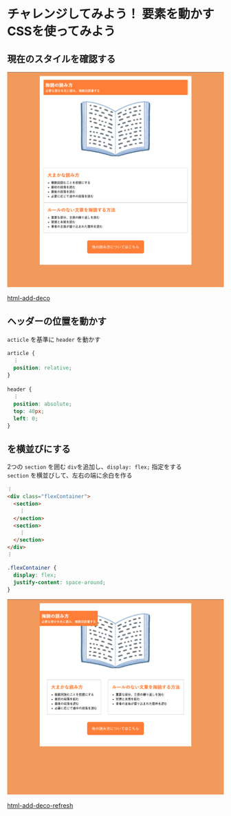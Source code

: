 # チャレンジしてみよう！ 要素を動かすCSSを使ってみよう

## 現在のスタイルを確認する

![html-add-deco](./img/html-add-deco.png)

[html-add-deco](./html/html-add-deco.html)

## ヘッダーの位置を動かす

`acticle` を基準に `header` を動かす

```css
article {
  ︙
  position: relative;
}

header {
  ︙
  position: absolute;
  top: 40px;
  left: 0;
}

```

## <section>を横並びにする

2つの `section` を囲む `div`を追加し、`display: flex;` 指定をする  
`section` を横並びして、左右の端に余白を作る

```html
︙
<div class="flexContainer">
  <section>
    ︙
  </section>
  <section>
    ︙
  </section>
</div>
︙
```

```css
.flexContainer {
  display: flex;
  justify-content: space-around;
}
```

![html-add-deco-refresh](./img/html-add-deco-refresh.png)

[html-add-deco-refresh](./html/html-add-deco-refresh.html)

